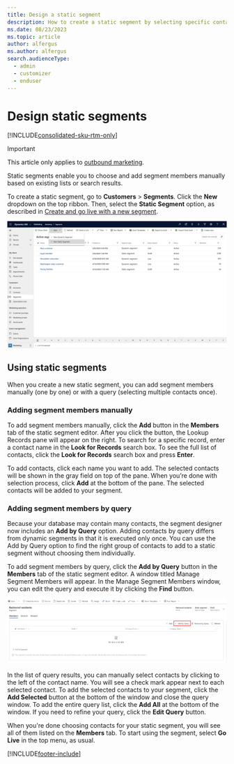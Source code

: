 ```yaml
---
title: Design a static segment
description: How to create a static segment by selecting specific contacts individually in Dynamics 365 Customer Insights - Journeys.
ms.date: 08/23/2023
ms.topic: article
author: alfergus
ms.author: alfergus
search.audienceType: 
  - admin
  - customizer
  - enduser
---
```


# Design static segments

[!INCLUDE[consolidated-sku-rtm-only](./includes/consolidated-sku-rtm-only.md)]

> [!IMPORTANT]
> This article only applies to [outbound marketing](/dynamics365/marketing/user-guide).

Static segments enable you to choose and add segment members manually based on existing lists or search results.

To create a static segment, go to **Customers** > **Segments**. Click the **New** dropdown on the top ribbon. Then, select the **Static Segment** option, as described in [Create and go live with a new segment](segmentation-lists-subscriptions.md#create-segment).

![Add a new static segment.](media/static-segment-1.png "Add a new static segment")

## Using static segments

When you create a new static segment, you can add segment members manually (one by one) or with a query (selecting multiple contacts once).

### Adding segment members manually

To add segment members manually, click the **Add** button in the **Members** tab of the static segment editor. After you click the button, the Lookup Records pane will appear on the right. To search for a specific record, enter a contact name in the **Look for Records** search box. To see the full list of contacts, click the **Look for Records** search box and press **Enter**.

To add contacts, click each name you want to add. The selected contacts will be shown in the gray field on top of the pane. When you’re done with selection process, click **Add** at the bottom of the pane. The selected contacts will be added to your segment.

### Adding segment members by query

Because your database may contain many contacts, the segment designer now includes an **Add by Query** option. Adding contacts by query differs from dynamic segments in that it is executed only once. You can use the Add by Query option to find the right group of contacts to add to a static segment without choosing them individually.

To add segment members by query, click the **Add by Query** button in the **Members** tab of the static segment editor. A window titled Manage Segment Members will appear. In the Manage Segment Members window, you can edit the query and execute it by clicking the **Find** button.

![Add segment members by query.](media/static-segment-2.png "Add segment members by query")

In the list of query results, you can manually select contacts by clicking to the left of the contact name. You will see a check mark appear next to each selected contact. To add the selected contacts to your segment, click the **Add Selected** button at the bottom of the window and close the query window. To add the entire query list, click the **Add All** at the bottom of the window. If you need to refine your query, click the **Edit Query** button.

When you're done choosing contacts for your static segment, you will see all of them listed on the **Members** tab. To start using the segment, select **Go Live** in the top menu, as usual.

[!INCLUDE[footer-include](./includes/footer-banner.md)]
